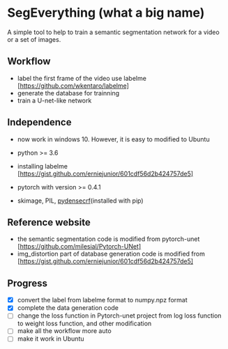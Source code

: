 # SegEverything (what a big name)
A simple tool to help to train a semantic segmentation network for a video or a set of images.



## Workflow
- label the first frame of the video use labelme [https://github.com/wkentaro/labelme]
- generate the database for trainning
- train a U-net-like network



## Independence

- now work in windows 10. However, it is easy to modified to Ubuntu

- python >= 3.6
- installing labelme [https://gist.github.com/erniejunior/601cdf56d2b424757de5]

- pytorch with version >= 0.4.1

- skimage, PIL, [pydensecrf](https://github.com/lucasb-eyer/pydensecrf)(installed with pip)

  

## Reference website

- the semantic segmentation code is modified from pytorch-unet [https://github.com/milesial/Pytorch-UNet]
- img_distortion part of database generation code is modified from [https://gist.github.com/erniejunior/601cdf56d2b424757de5]



## Progress

- [x] convert the label from labelme format to numpy.npz format
- [x] complete the data generation code
- [ ] change the loss function in Pytorch-unet project from log loss function to weight loss function, and other modification
- [ ] make all the workflow more auto
- [ ] make it work in Ubuntu